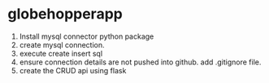 # globehopperapp
1. Install mysql connector python package
2. create mysql connection.
3. execute create insert sql
4. ensure connection details are not pushed into github. add .gitignore file.
5. create the CRUD api using flask